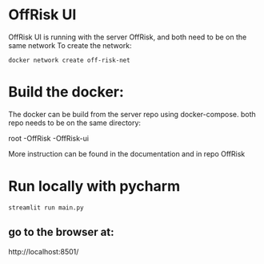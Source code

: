 # OffRisk UI
OffRisk UI is running with the server OffRisk, and both need to be on the same network
To create the network:
~~~
docker network create off-risk-net
~~~

# Build the docker:
The docker can be build from the server repo using docker-compose. both repo needs to be on the same directory:

root
    -OffRisk
    -OffRisk-ui

More instruction can be found in the documentation and in repo OffRisk
# Run locally with pycharm
~~~
streamlit run main.py
~~~

## go to the browser at:
http://localhost:8501/
